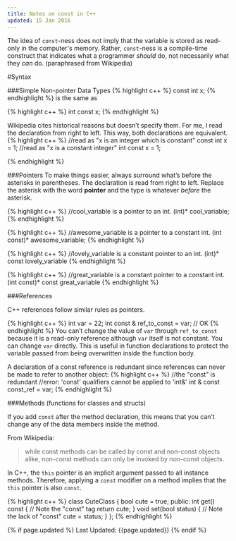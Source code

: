 ```yaml
---
title: Notes on const in C++
updated: 15 Jan 2016
---
```

The idea of `const`-ness does not imply that the variable is stored as read-only in the computer's memory. Rather, `const`-ness is a compile-time construct that indicates what a programmer _should_ do, not necessarily what they _can_ do. (paraphrased from Wikipedia)

#Syntax

###Simple Non-pointer Data Types
{% highlight c++ %}
const int x;
{% endhighlight %}
is the same as

{% highlight c++ %}
int const x;
{% endhighlight %}

Wikipedia cites historical reasons but doesn’t specify them. For me, I read the declaration from right to left. This way, both declarations are equivalent.
{% highlight c++ %}
//read as "x is an integer which is constant" 
const int x = 1; 
//read as "x is a constant integer"
int const x = 1; 

{% endhighlight %}

###Pointers
To make things easier, always surround what’s before the asterisks in parentheses. The declaration is read from right to left. Replace the asterisk with the word **pointer** and the type is whatever *before* the asterisk. 

{% highlight c++ %}
//cool_variable is a pointer to an int.
(int)* cool_variable;
{% endhighlight %}

{% highlight c++ %}
//awesome_variable is a pointer to a constant int.
(int const)* awesome_variable;
{% endhighlight %}

{% highlight c++ %}
//lovely_variable is a constant pointer to an int.
(int)* const lovely_variable
{% endhighlight %}


{% highlight c++ %}
//great_variable is a constant pointer to a constant int.
(int const)* const great_variable
{% endhighlight %}

###References

C++ references follow similar rules as pointers.  

{% highlight c++ %}
int var = 22;
int const & ref_to_const = var; // OK
{% endhighlight %}
You can’t change the value of `var` through `ref_to_const` because it is a read-only reference although `var` itself is not constant. You can change `var` directly. This is useful in function declarations to protect the variable passed from being overwritten inside the function body.

A declaration of a const reference is redundant since references can never be made to refer to another object:
{% highlight c++ %}
//the "const" is redundant
//error: 'const' qualifiers cannot be applied to 'int&'
int & const const_ref = var; 
{% endhighlight %}

###Methods (functions for classes and structs)

If you add `const` after the method declaration, this means that you can’t change any of the data members inside the method. 

From Wikipedia:
> while const methods can be called by const and non-const objects alike, non-const methods can only be invoked by non-const objects.

In C++, the `this` pointer is an implicit argument passed to all instance methods. Therefore, applying a `const` modifier on a method implies that the `this` pointer is also `const`.

{% highlight c++ %}
class CuteClass {
    bool cute = true;
public:
    int get() const { // Note the "const" tag
      return cute;
    }
    void set(bool status) { // Note the lack of "const"
      cute = status; 
    }
};
{% endhighlight %}


<div class="post-updated-date">
{% if page.updated %} Last Updated: {{page.updated}} {% endif %}
</div>

